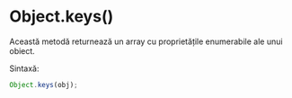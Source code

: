 # Object.keys()

Această metodă returnează un array cu proprietățile enumerabile ale unui obiect.

Sintaxă:

```javascript
Object.keys(obj);
```
